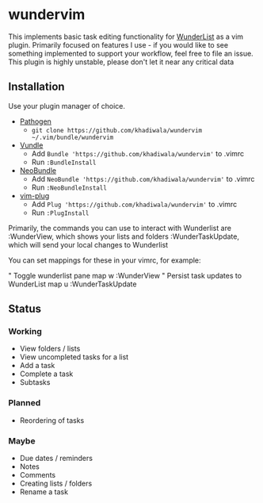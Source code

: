 # wundervim

This implements basic task editing functionality for [WunderList](http://wunderlist.com) as a vim plugin. Primarily focused on features I use - if you would like to see something implemented to support your workflow, feel free to file an issue.
This plugin is highly unstable, please don't let it near any critical data

## Installation

Use your plugin manager of choice.

- [Pathogen](https://github.com/tpope/vim-pathogen)
  - `git clone https://github.com/khadiwala/wundervim ~/.vim/bundle/wundervim`
- [Vundle](https://github.com/gmarik/vundle)
  - Add `Bundle 'https://github.com/khadiwala/wundervim'` to .vimrc
  - Run `:BundleInstall`
- [NeoBundle](https://github.com/Shougo/neobundle.vim)
  - Add `NeoBundle 'https://github.com/khadiwala/wundervim'` to .vimrc
  - Run `:NeoBundleInstall`
- [vim-plug](https://github.com/junegunn/vim-plug)
  - Add `Plug 'https://github.com/khadiwala/wundervim'` to .vimrc
  - Run `:PlugInstall`

Primarily, the commands you can use to interact with Wunderlist are
:WunderView, which shows your lists and folders
:WunderTaskUpdate, which will send your local changes to Wunderlist

You can set mappings for these in your vimrc, for example:

" Toggle wunderlist pane
map <leader>w :WunderView<CR>
" Persist task updates to WunderList
map <leader>u :WunderTaskUpdate<CR>

## Status

### Working
- View folders / lists
- View uncompleted tasks for a list
- Add a task
- Complete a task
- Subtasks

### Planned
- Reordering of tasks

### Maybe
- Due dates / reminders
- Notes
- Comments
- Creating lists / folders
- Rename a task
